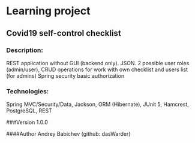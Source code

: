 # Learning project
## Covid19 self-control checklist
### Description: 
REST application without GUI (backend only). JSON. 
2 possible user roles (admin/user), 
CRUD operations for work with own checklist and users list (for admins)
Spring security basic authorization
### Technologies: 
Spring MVC/Security/Data, 
Jackson, ORM (Hibernate), JUnit 5, Hamcrest, 
PostgreSQL, REST

###Version
1.0.0

####Author
Andrey Babichev (github: dasWarder)

